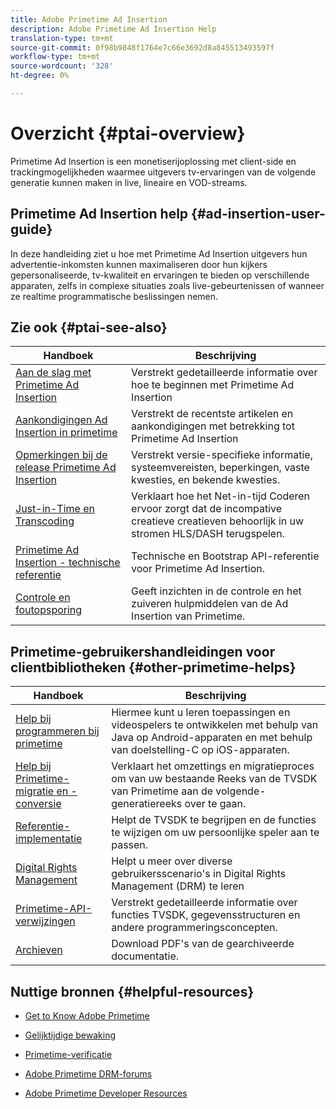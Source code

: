 ```yaml
---
title: Adobe Primetime Ad Insertion
description: Adobe Primetime Ad Insertion Help
translation-type: tm+mt
source-git-commit: 0f98b9848f1764e7c66e3692d8a845513493597f
workflow-type: tm+mt
source-wordcount: '328'
ht-degree: 0%

---
```



# Overzicht {#ptai-overview}

Primetime Ad Insertion is een monetiserijoplossing met client-side en trackingmogelijkheden waarmee uitgevers tv-ervaringen van de volgende generatie kunnen maken in live, lineaire en VOD-streams.

## Primetime Ad Insertion help {#ad-insertion-user-guide}

In deze handleiding ziet u hoe met Primetime Ad Insertion uitgevers hun advertentie-inkomsten kunnen maximaliseren door hun kijkers gepersonaliseerde, tv-kwaliteit en ervaringen te bieden op verschillende apparaten, zelfs in complexe situaties zoals live-gebeurtenissen of wanneer ze realtime programmatische beslissingen nemen.

## Zie ook {#ptai-see-also}

| Handboek | Beschrijving |
|---|---|
| [Aan de slag met Primetime Ad Insertion](getting-started/get-started-overview.md) | Verstrekt gedetailleerde informatie over hoe te beginnen met Primetime Ad Insertion |
| [Aankondigingen Ad Insertion in primetime](announcements/overview.md) | Verstrekt de recentste artikelen en aankondigingen met betrekking tot Primetime Ad Insertion |
| [Opmerkingen bij de release Primetime Ad Insertion](../release-notes/ptai-20x-release-notes.md) | Verstrekt versie-specifieke informatie, systeemvereisten, beperkingen, vaste kwesties, en bekende kwesties. |
| [Just-in-Time en Transcoding](just-in-time-transcoding/jit-transcoding-overview.md) | Verklaart hoe het Net-in-tijd Coderen ervoor zorgt dat de incompative creatieve creatieven behoorlijk in uw stromen HLS/DASH terugspelen. |
| [Primetime Ad Insertion - technische referentie](/help/primetime-ad-insertion/technical-reference/bootstrap-api.md) | Technische en Bootstrap API-referentie voor Primetime Ad Insertion. |
| [Controle en foutopsporing](/help/primetime-ad-insertion/performance-monitoring-debugging-reporting/performance-overview.md) | Geeft inzichten in de controle en het zuiveren hulpmiddelen van de Ad Insertion van Primetime. |

## Primetime-gebruikershandleidingen voor clientbibliotheken {#other-primetime-helps}

| Handboek | Beschrijving |
|---|---|
| [Help bij programmeren bij primetime](../programming/home.md) | Hiermee kunt u leren toepassingen en videospelers te ontwikkelen met behulp van Java op Android-apparaten en met behulp van doelstelling-C op iOS-apparaten. |
| [Help bij Primetime-migratie en -conversie](../migration-guides/home.md) | Verklaart het omzettings en migratieproces om van uw bestaande Reeks van de TVSDK van Primetime aan de volgende-generatiereeks over te gaan. |
| [Referentie-implementatie](../android-reference-implementation/home.md) | Helpt de TVSDK te begrijpen en de functies te wijzigen om uw persoonlijke speler aan te passen. |
| [Digital Rights Management](../digital-rights-management/home.md) | Helpt u meer over diverse gebruikersscenario&#39;s in Digital Rights Management (DRM) te leren |
| [Primetime-API-verwijzingen](../reference/api-references.md) | Verstrekt gedetailleerde informatie over functies TVSDK, gegevensstructuren en andere programmeringsconcepten. |
| [Archieven](https://helpx.adobe.com/primetime/archives.html) | Download PDF&#39;s van de gearchiveerde documentatie. |

## Nuttige bronnen {#helpful-resources}

* [Get to Know Adobe Primetime](https://www.adobe.com/in/marketing/primetime.html)

* [Gelijktijdige bewaking](https://tve.helpdocsonline.com/concurrency-monitoring-introduction)

* [Primetime-verificatie](https://tve.helpdocsonline.com/home)

* [Adobe Primetime DRM-forums](https://forums.adobe.com/community/adobe_access)

* [Adobe Primetime Developer Resources](https://www.adobe.com/devnet/primetime.html)
